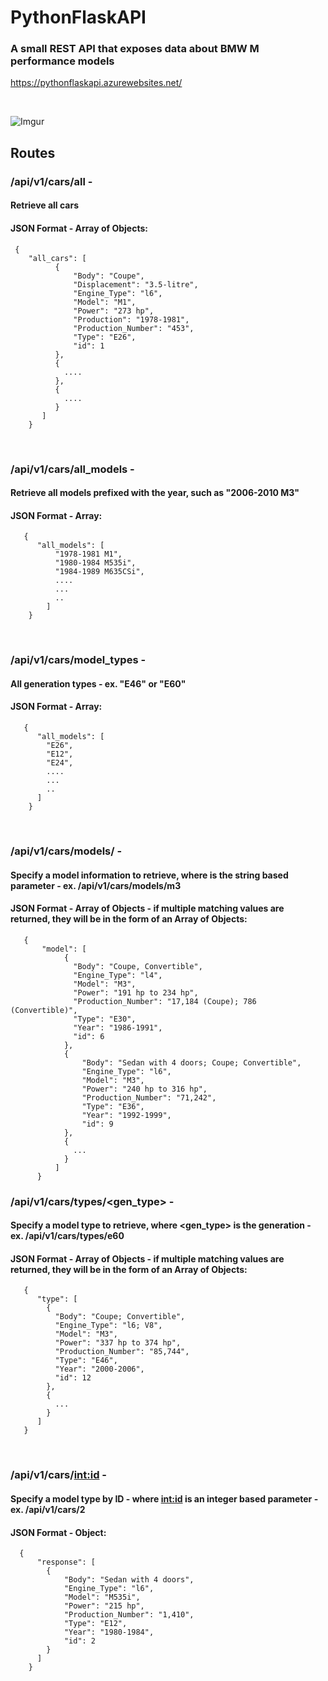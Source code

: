 # PythonFlaskAPI

### A small REST API that exposes data about BMW M performance models

https://pythonflaskapi.azurewebsites.net/

<br>

![Imgur](https://i.imgur.com/gDUvK1b.png)

## Routes
### /api/v1/cars/all - 
#### Retrieve all cars 

#### JSON Format - Array of Objects:

     {
        "all_cars": [
              {
                  "Body": "Coupe",
                  "Displacement": "3.5-litre",
                  "Engine_Type": "l6",
                  "Model": "M1",
                  "Power": "273 hp",
                  "Production": "1978-1981",
                  "Production_Number": "453",
                  "Type": "E26",
                  "id": 1
              },
              {
                ....
              },
              {
                ....
              }
           ]
        }

<br>

      
### /api/v1/cars/all_models - 
#### Retrieve all models prefixed with the year, such as "2006-2010 M3"

#### JSON Format - Array:

       {
          "all_models": [
              "1978-1981 M1",
              "1980-1984 M535i",
              "1984-1989 M635CSi",
              ....
              ...
              ..
            ]
        }
        
<br>

### /api/v1/cars/model_types - 
#### All generation types - ex. "E46" or "E60"

#### JSON Format - Array:

       {
          "all_models": [
            "E26",
            "E12",
            "E24",
            ....
            ...
            ..
          ]
        }
        
<br>
        
### /api/v1/cars/models/<model> - 
#### Specify a model information to retrieve, where <model> is the string based parameter - ex. /api/v1/cars/models/m3
  
#### JSON Format - Array of Objects - if multiple matching values are returned, they will be in the form of an Array of Objects:
  
       {
           "model": [
                {
                  "Body": "Coupe, Convertible",
                  "Engine_Type": "l4",
                  "Model": "M3",
                  "Power": "191 hp to 234 hp",
                  "Production_Number": "17,184 (Coupe); 786 (Convertible)",
                  "Type": "E30",
                  "Year": "1986-1991",
                  "id": 6
                },
                {
                    "Body": "Sedan with 4 doors; Coupe; Convertible",
                    "Engine_Type": "l6",
                    "Model": "M3",
                    "Power": "240 hp to 316 hp",
                    "Production_Number": "71,242",
                    "Type": "E36",
                    "Year": "1992-1999",
                    "id": 9
                },
                {
                  ...
                }
              ]
          }
  
### /api/v1/cars/types/<gen_type> - 
#### Specify a model type to retrieve, where <gen_type> is the generation - ex. /api/v1/cars/types/e60 

#### JSON Format - Array of Objects - if multiple matching values are returned, they will be in the form of an Array of Objects:

       {
          "type": [
            {
              "Body": "Coupe; Convertible",
              "Engine_Type": "l6; V8",
              "Model": "M3",
              "Power": "337 hp to 374 hp",
              "Production_Number": "85,744",
              "Type": "E46",
              "Year": "2000-2006",
              "id": 12
            },
            {
              ...
            }
          ]
       }
       
<br>     
       
       
### /api/v1/cars/<int:id> - 
#### Specify a model type by ID - where <int:id> is an integer based parameter - ex. /api/v1/cars/2
#### JSON Format - Object:

      {
          "response": [
            {
                "Body": "Sedan with 4 doors",
                "Engine_Type": "l6",
                "Model": "M535i",
                "Power": "215 hp",
                "Production_Number": "1,410",
                "Type": "E12",
                "Year": "1980-1984",
                "id": 2
            }
          ]
        }
      
<br> 

